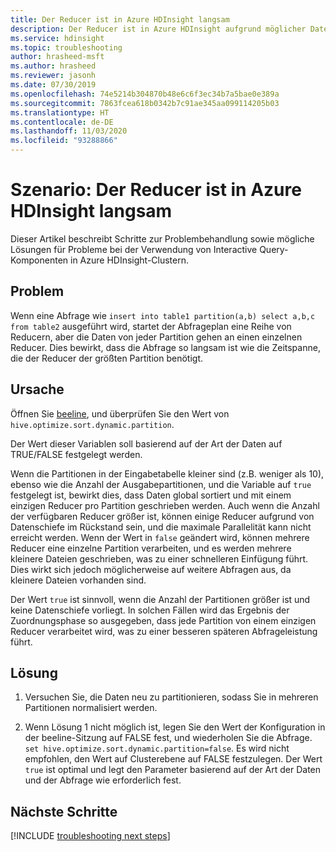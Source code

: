 ```yaml
---
title: Der Reducer ist in Azure HDInsight langsam
description: Der Reducer ist in Azure HDInsight aufgrund möglicher Datenschiefe langsam
ms.service: hdinsight
ms.topic: troubleshooting
author: hrasheed-msft
ms.author: hrasheed
ms.reviewer: jasonh
ms.date: 07/30/2019
ms.openlocfilehash: 74e5214b304870b48e6c6f3ec34b7a5bae0e389a
ms.sourcegitcommit: 7863fcea618b0342b7c91ae345aa099114205b03
ms.translationtype: HT
ms.contentlocale: de-DE
ms.lasthandoff: 11/03/2020
ms.locfileid: "93288866"
---
```

# <a name="scenario-reducer-is-slow-in-azure-hdinsight"></a>Szenario: Der Reducer ist in Azure HDInsight langsam

Dieser Artikel beschreibt Schritte zur Problembehandlung sowie mögliche Lösungen für Probleme bei der Verwendung von Interactive Query-Komponenten in Azure HDInsight-Clustern.

## <a name="issue"></a>Problem

Wenn eine Abfrage wie `insert into table1 partition(a,b) select a,b,c from table2` ausgeführt wird, startet der Abfrageplan eine Reihe von Reducern, aber die Daten von jeder Partition gehen an einen einzelnen Reducer. Dies bewirkt, dass die Abfrage so langsam ist wie die Zeitspanne, die der Reducer der größten Partition benötigt.

## <a name="cause"></a>Ursache

Öffnen Sie [beeline](../hadoop/apache-hadoop-use-hive-beeline.md), und überprüfen Sie den Wert von `hive.optimize.sort.dynamic.partition`.

Der Wert dieser Variablen soll basierend auf der Art der Daten auf TRUE/FALSE festgelegt werden.

Wenn die Partitionen in der Eingabetabelle kleiner sind (z.B. weniger als 10), ebenso wie die Anzahl der Ausgabepartitionen, und die Variable auf `true` festgelegt ist, bewirkt dies, dass Daten global sortiert und mit einem einzigen Reducer pro Partition geschrieben werden. Auch wenn die Anzahl der verfügbaren Reducer größer ist, können einige Reducer aufgrund von Datenschiefe im Rückstand sein, und die maximale Parallelität kann nicht erreicht werden. Wenn der Wert in `false` geändert wird, können mehrere Reducer eine einzelne Partition verarbeiten, und es werden mehrere kleinere Dateien geschrieben, was zu einer schnelleren Einfügung führt. Dies wirkt sich jedoch möglicherweise auf weitere Abfragen aus, da kleinere Dateien vorhanden sind.

Der Wert `true` ist sinnvoll, wenn die Anzahl der Partitionen größer ist und keine Datenschiefe vorliegt. In solchen Fällen wird das Ergebnis der Zuordnungsphase so ausgegeben, dass jede Partition von einem einzigen Reducer verarbeitet wird, was zu einer besseren späteren Abfrageleistung führt.

## <a name="resolution"></a>Lösung

1. Versuchen Sie, die Daten neu zu partitionieren, sodass Sie in mehreren Partitionen normalisiert werden.

1. Wenn Lösung 1 nicht möglich ist, legen Sie den Wert der Konfiguration in der beeline-Sitzung auf FALSE fest, und wiederholen Sie die Abfrage. `set hive.optimize.sort.dynamic.partition=false`. Es wird nicht empfohlen, den Wert auf Clusterebene auf FALSE festzulegen. Der Wert `true` ist optimal und legt den Parameter basierend auf der Art der Daten und der Abfrage wie erforderlich fest.

## <a name="next-steps"></a>Nächste Schritte

[!INCLUDE [troubleshooting next steps](../../../includes/hdinsight-troubleshooting-next-steps.md)]